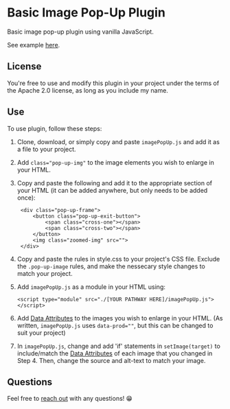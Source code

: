 # Basic Image Pop-Up Plugin

Basic image pop-up plugin using vanilla JavaScript. 

See example [here](https://nfalbo213.github.io/pop-up_image/).

## License

You're free to use and modify this plugin in your project under the terms of the Apache 2.0 license, as long as you include my name.

## Use

To use plugin, follow these steps:

1) Clone, download, or simply copy and paste `imagePopUp.js` and add it as a file to your project.

2) Add `class="pop-up-img"` to the image elements you wish to enlarge in your HTML.

3) Copy and paste the following and add it to the appropriate section of your HTML (it can be added anywhere, but only needs to be added once):

        <div class="pop-up-frame">
            <button class="pop-up-exit-button">
                <span class="cross-one"></span>
                <span class="cross-two"></span>
            </button>
            <img class="zoomed-img" src="">
        </div>

4) Copy and paste the rules in style.css to your project's CSS file. Exclude the `.pop-up-image` rules, and make the nessecary style changes to match your project.

5) Add `imagePopUp.js` as a module in your HTML using:

    `<script type="module" src="./[YOUR PATHWAY HERE]/imagePopUp.js"></script>`

6) Add [Data Attributes](https://developer.mozilla.org/en-US/docs/Web/HTML/Global_attributes/data-*) to the images you wish to enlarge in your HTML. (As written, `imagePopUp.js` uses `data-prod=""`, but this can be changed to suit your project)

7) In `imagePopUp.js`, change and add 'if' statements in `setImage(target)` to include/match the [Data Attributes](https://developer.mozilla.org/en-US/docs/Web/HTML/Global_attributes/data-*) of each image that you changed in Step 4. Then, change the source and alt-text to match your image.

## Questions

Feel free to [reach out](https://nick.falbo.dev/#contact) with any questions! 😁